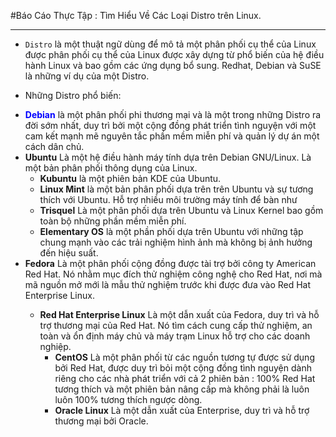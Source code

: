 #Báo Cáo Thực Tập : Tìm Hiểu Về Các Loại Distro trên Linux.

****

- `Distro` là một thuật ngữ dùng để mô tả một phân phối cụ thể của Linux được phân phối cụ thể của Linux được xây dựng từ phổ biến của hệ điều hành Linux và bao gồm các ứng dụng bổ sung. Redhat, Debian và SuSE là những ví dụ của một Distro.

- Những Distro phổ biến:
 <ul>
 <li><b style="color:blue;">Debian</b> là một phân phối phi thương mại và là một trong những Distro ra đời sớm nhất, duy trì bởi một cộng đồng phát triển tình nguyện với một cam kết mạnh mẽ nguyên tắc phần mềm miễn phí và quản lý dự án một cách dân chủ.</li>
 <li><b>Ubuntu</b> Là một hệ điều hành máy tính dựa trên Debian GNU/Linux. Là một bản phân phối thông dụng của Linux.
  <ul>
  <li><b>Kubuntu</b> là một phiên bản KDE của Ubuntu.</li>
  <li><b>Linux Mint</b> là một bản phân phối dựa trên trên Ubuntu và sự tương thích với Ubuntu. Hỗ trợ nhiều môi trường máy tính để bàn như </li>
  <li><b>Trisquel</b> Là một phân phối dựa trên Ubuntu và Linux Kernel bao gồm toàn bộ những phần mềm miễn phí.</li>
  <li><b>Elementary OS</b> là một phần phối dựa trên Ubuntu với những tập chung mạnh vào các trải nghiệm hình ảnh mà không bị ảnh hưởng đến hiệu suất.</li>
  </ul> 
 </li>
 <li><b>Fedora</b> Là một phân phối cộng đồng được tài trợ bởi công ty American Red Hat. Nó nhằm mục đích thử nghiệm công nghệ cho Red Hat, nơi mà mã nguồn mở mới là mẫu thử nghiệm trước khi được đưa vào Red Hat Enterprise Linux.</li>
  <ul>
  <li><b>Red Hat Enterprise Linux</b> Là một dẫn xuất của Fedora, duy trì và hỗ trợ thương mại của Red Hat. Nó tìm cách cung cấp thử nghiệm, an toàn và ổn định máy chủ và máy trạm Linux hỗ trợ cho các doanh nghiệp.
   <ul>
   <li><b>CentOS</b> Là một phân phối từ các nguồn tương tự được sử dụng bởi Red Hat, được duy trì bỏi một cộng đồng tình nguyện dành riêng cho các nhà phát triển với cả 2 phiên bản : 100% Red Hat tương thích và một phiên bản nâng cấp mà không phải là luôn luôn 100% tương thích ngược dòng.</li>
   <li><b>Oracle Linux</b> Là một dẫn xuất của Enterprise, duy trì và hỗ trợ thương mại bởi Oracle.</li>
   </ul>
  </li>
  </ul>
 </ul>

